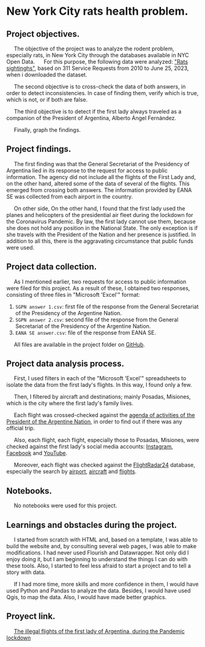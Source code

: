 # **New York City rats health problem.**
  
## **Project objectives.**
&nbsp;&nbsp;&nbsp;&nbsp;&nbsp;The objective of the project was to analyze the rodent problem, especially rats, in New York City through the databases available in NYC Open Data.
&nbsp;&nbsp;&nbsp;&nbsp;&nbsp;For this purpose, the following data were analyzed: ["Rats sightinghs"](https://data.cityofnewyork.us/Social-Services/Rat-Sightings/3q43-55fe), based on 311 Service Requests from 2010 to June 25, 2023, when i downloaded the dataset.

  
  
  
&nbsp;&nbsp;&nbsp;&nbsp;&nbsp;The second objective is to cross-check the data of both answers, in order to detect inconsistencies. In case of finding them, verify which is true, which is not, or if both are false.
  
&nbsp;&nbsp;&nbsp;&nbsp;&nbsp;The third objective is to detect if the first lady always traveled as a companion of the President of Argentina, Alberto Ángel Fernández. 

&nbsp;&nbsp;&nbsp;&nbsp;&nbsp;Finally, graph the findings.

## **Project findings.**
&nbsp;&nbsp;&nbsp;&nbsp;&nbsp;The first finding was that the General Secretariat of the Presidency of Argentina lied in its response to the request for access to public information. The agency did not include all the flights of the First Lady and, on the other hand, altered some of the data of several of the flights. This emerged from crossing both answers. The information provided by EANA SE was collected from each airport in the country.

&nbsp;&nbsp;&nbsp;&nbsp;&nbsp;On other side, On the other hand, I found that the first lady used the planes and helicopters of the presidential air fleet during the lockdown for the Coronavirus Pandemic. By law, the first lady cannot use them, because she does not hold any position in the National State. The only exception is if she travels with the President of the Nation and her presence is justified. In addition to all this, there is the aggravating circumstance that public funds were used.

## **Project data collection.**
&nbsp;&nbsp;&nbsp;&nbsp;&nbsp;As I mentioned earlier, two requests for access to public information were filed for this project. As a result of these, I obtained two responses, consisting of three files in "Microsoft 'Excel'" format:
1. `SGPN answer 1.csv`: first file of the response from the General Secretariat of the Presidency of the Argentine Nation.
2. `SGPN answer 2.csv`: second file of the response from the General Secretariat of the Presidency of the Argentine Nation.
3. `EANA SE answer.csv`: file of the response from EANA SE.

&nbsp;&nbsp;&nbsp;&nbsp;&nbsp;All files are available in the project folder on [GitHub](https://github.com/federicodt/project1/).

## **Project data analysis process.**
&nbsp;&nbsp;&nbsp;&nbsp;&nbsp;First, I used filters in each of the "Microsoft 'Excel'" spreadsheets to isolate the data from the first lady's flights. In this way, I found only a few.

&nbsp;&nbsp;&nbsp;&nbsp;&nbsp;Then, I filtered by aircraft and destinations; mainly Posadas, Misiones, which is the city where the first lady's family lives.

&nbsp;&nbsp;&nbsp;&nbsp;&nbsp;Each flight was crossed-checked against the [agenda of activities of the President of the Argentine Nation](https://www.casarosada.gob.ar/informacion/actividad-oficial), in order to find out if there was any official trip.

&nbsp;&nbsp;&nbsp;&nbsp;&nbsp;Also, each flight, each flight, especially those to Posadas, Misiones, were checked against the first lady's social media accounts: [Instagram](https://www.instagram.com/fabiolaoficialok/), [Facebook](https://www.facebook.com/fabiolaoficialok/) and [YouTube](https://www.youtube.com/channel/UCs4ytErpRkwyD1Gj_LzLliQ).

&nbsp;&nbsp;&nbsp;&nbsp;&nbsp;Moreover, each flight was checked against the [FlightRadar24](https://www.flightradar24.com/) database, especially the search by [airport](https://www.flightradar24.com/data/airports), [aircraft](https://www.flightradar24.com/data/aircraft) and [flights](https://www.flightradar24.com/data/flights).

## **Notebooks.**

&nbsp;&nbsp;&nbsp;&nbsp;&nbsp;No notebooks were used for this project.

## **Learnings and obstacles during the project.**

&nbsp;&nbsp;&nbsp;&nbsp;&nbsp;I started from scratch with HTML and, based on a template, I was able to build the website and, by consulting several web pages, I was able to make modifications. I had never used Flourish and Datawrapper. Not only did I enjoy doing it, but I am beginning to understand the things I can do with these tools. Also, I started to feel less afraid to start a project and to tell a story with data.

&nbsp;&nbsp;&nbsp;&nbsp;&nbsp;If I had more time, more skills and more confidence in them, I would have used Python and Pandas to analyze the data. Besides, I would have used Qgis, to map the data. Also, I would have made better graphics.

## **Proyect link.**
&nbsp;&nbsp;&nbsp;&nbsp;&nbsp;[The illegal flights of the first lady of Argentina, during the Pandemic lockdown](https://federicodt.github.io/project1/)

